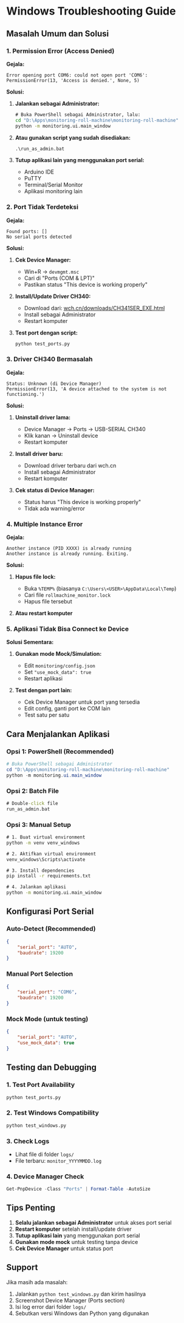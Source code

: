# Windows Troubleshooting Guide

## Masalah Umum dan Solusi

### 1. Permission Error (Access Denied)

**Gejala:**
```
Error opening port COM6: could not open port 'COM6': PermissionError(13, 'Access is denied.', None, 5)
```

**Solusi:**
1. **Jalankan sebagai Administrator:**
   ```cmd
   # Buka PowerShell sebagai Administrator, lalu:
   cd "D:\Apps\monitoring-roll-machine\monitoring-roll-machine"
   python -m monitoring.ui.main_window
   ```

2. **Atau gunakan script yang sudah disediakan:**
   ```cmd
   .\run_as_admin.bat
   ```

3. **Tutup aplikasi lain yang menggunakan port serial:**
   - Arduino IDE
   - PuTTY
   - Terminal/Serial Monitor
   - Aplikasi monitoring lain

### 2. Port Tidak Terdeteksi

**Gejala:**
```
Found ports: []
No serial ports detected
```

**Solusi:**
1. **Cek Device Manager:**
   - Win+R → `devmgmt.msc`
   - Cari di "Ports (COM & LPT)"
   - Pastikan status "This device is working properly"

2. **Install/Update Driver CH340:**
   - Download dari: [wch.cn/downloads/CH341SER_EXE.html](https://www.wch.cn/downloads/CH341SER_EXE.html)
   - Install sebagai Administrator
   - Restart komputer

3. **Test port dengan script:**
   ```cmd
   python test_ports.py
   ```

### 3. Driver CH340 Bermasalah

**Gejala:**
```
Status: Unknown (di Device Manager)
PermissionError(13, 'A device attached to the system is not functioning.')
```

**Solusi:**
1. **Uninstall driver lama:**
   - Device Manager → Ports → USB-SERIAL CH340
   - Klik kanan → Uninstall device
   - Restart komputer

2. **Install driver baru:**
   - Download driver terbaru dari wch.cn
   - Install sebagai Administrator
   - Restart komputer

3. **Cek status di Device Manager:**
   - Status harus "This device is working properly"
   - Tidak ada warning/error

### 4. Multiple Instance Error

**Gejala:**
```
Another instance (PID XXXX) is already running
Another instance is already running. Exiting.
```

**Solusi:**
1. **Hapus file lock:**
   - Buka `%TEMP%` (biasanya `C:\Users\<USER>\AppData\Local\Temp`)
   - Cari file `rollmachine_monitor.lock`
   - Hapus file tersebut

2. **Atau restart komputer**

### 5. Aplikasi Tidak Bisa Connect ke Device

**Solusi Sementara:**
1. **Gunakan mode Mock/Simulation:**
   - Edit `monitoring/config.json`
   - Set `"use_mock_data": true`
   - Restart aplikasi

2. **Test dengan port lain:**
   - Cek Device Manager untuk port yang tersedia
   - Edit config, ganti port ke COM lain
   - Test satu per satu

## Cara Menjalankan Aplikasi

### Opsi 1: PowerShell (Recommended)
```powershell
# Buka PowerShell sebagai Administrator
cd "D:\Apps\monitoring-roll-machine\monitoring-roll-machine"
python -m monitoring.ui.main_window
```

### Opsi 2: Batch File
```cmd
# Double-click file
run_as_admin.bat
```

### Opsi 3: Manual Setup
```cmd
# 1. Buat virtual environment
python -m venv venv_windows

# 2. Aktifkan virtual environment
venv_windows\Scripts\activate

# 3. Install dependencies
pip install -r requirements.txt

# 4. Jalankan aplikasi
python -m monitoring.ui.main_window
```

## Konfigurasi Port Serial

### Auto-Detect (Recommended)
```json
{
    "serial_port": "AUTO",
    "baudrate": 19200
}
```

### Manual Port Selection
```json
{
    "serial_port": "COM6",
    "baudrate": 19200
}
```

### Mock Mode (untuk testing)
```json
{
    "serial_port": "AUTO",
    "use_mock_data": true
}
```

## Testing dan Debugging

### 1. Test Port Availability
```cmd
python test_ports.py
```

### 2. Test Windows Compatibility
```cmd
python test_windows.py
```

### 3. Check Logs
- Lihat file di folder `logs/`
- File terbaru: `monitor_YYYYMMDD.log`

### 4. Device Manager Check
```powershell
Get-PnpDevice -Class "Ports" | Format-Table -AutoSize
```

## Tips Penting

1. **Selalu jalankan sebagai Administrator** untuk akses port serial
2. **Restart komputer** setelah install/update driver
3. **Tutup aplikasi lain** yang menggunakan port serial
4. **Gunakan mode mock** untuk testing tanpa device
5. **Cek Device Manager** untuk status port

## Support

Jika masih ada masalah:
1. Jalankan `python test_windows.py` dan kirim hasilnya
2. Screenshot Device Manager (Ports section)
3. Isi log error dari folder `logs/`
4. Sebutkan versi Windows dan Python yang digunakan 